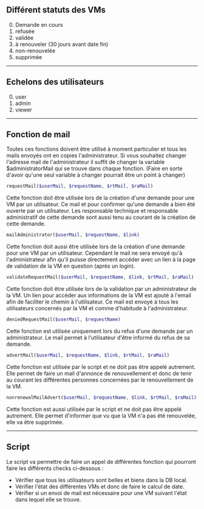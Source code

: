 ## Différent statuts des VMs

0. Demande en cours
1. refusée
2. validée
3. à renouveler (30 jours avant date fin)
4. non-renouvelée
5. supprimée

---



## Echelons des utilisateurs

0. user
1. admin
2. viewer

---



## Fonction de mail

Toutes ces fonctions doivent être utilisé à moment particulier et tous les mails envoyés ont en copies l'administrateur. Si vous souhaitez changer l'adresse mail de l'administrateur il suffit de changer la variable $administratorMail qui se trouve dans chaque fonction. (Faire en sorte d'avoir qu'une seul variable à changer pourrait être un point à changer)

```php
requestMail($userMail, $requestName, $rtMail, $raMail)
```

Cette fonction doit être utilisée lors de la création d'une demande pour une VM par un utilisateur. Ce mail et pour confirmer qu'une demande a bien été ouverte par un utilisateur. Les responsable technique et responsable administratif de cette demande sont aussi tenu au courant de la création de cette demande.



```php
mailAdministrator($userMail, $requestName, $link)
```

Cette fonction doit aussi être utilisée lors de la création d'une demande pour une VM par un utilisateur. Cependant le mail ne sera envoyé qu'à l'administrateur afin qu'il puisse directement accéder avec un lien à la page de validation de la VM en question (après un login).



```php
validateRequestMail($userMail, $requestName, $link, $rtMail, $raMail)
```

Cette fonction doit être utilisée lors de la validation par un administrateur de la VM. Un lien pour accéder aux informations de la VM est ajouté à l'email afin de faciliter le chemin à l'utilisateur. Ce mail est envoyé à tous les utilisateurs concernés par la VM et comme d'habitude à l'administrateur.



```php
deniedRequestMail($userMail, $requestName)
```

Cette fonction est utilisée uniquement lors du refus d'une demande par un administrateur. Le mail permet à l'utilisateur d'être informé du refus de sa demande.



```php
advertMail($userMail, $requestName, $link, $rtMail, $raMail)
```

Cette fonction est utilisée par le script et ne doit pas être appelé autrement. Elle permet de faire un mail d'annonce de renouvellement et donc de tenir au courant les différentes personnes concernées par le renouvellement de la VM.



```php
nonrenewalMailAdvert($userMail, $requestName, $link, $rtMail, $raMail)
```

Cette fonction est aussi utilisée par le script et ne doit pas être appelé autrement. Elle permet d'informer que vu que la VM n'a pas été renouvelée, elle va être supprimée.

---



## Script

Le script va permettre de faire un appel de différentes fonction qui pourront faire les différents checks ci-dessous :

- Vérifier que tous les utilisateurs sont belles et biens dans la DB local.
- Vérifier l'état des différentes VMs et donc de faire le calcul de date.
- Vérifier si un envoi de mail est nécessaire pour une VM suivant l'état dans lequel elle se trouve.

